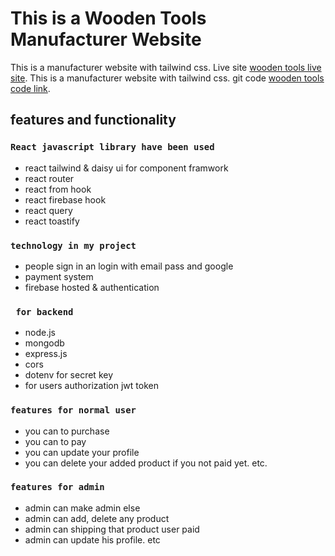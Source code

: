 # This is a Wooden Tools Manufacturer Website

This is a manufacturer website with tailwind css. Live site [wooden tools live site](https://wooden-tools-manufacturer.web.app/).
This is a manufacturer website with tailwind css. git code [wooden tools code link](https://github.com/programming-hero-web-course1/manufacturer-website-client-side-Safiul-Azam).

## features and functionality

### `React javascript library have been used`

* react tailwind & daisy ui for component framwork
* react router
* react from hook 
* react firebase hook 
* react query
* react toastify

### `technology in my project`
* people sign in an login with email pass and google
* payment system 
* firebase hosted & authentication


### ` for backend`
* node.js
* mongodb
* express.js
* cors 
* dotenv for secret key 
* for users authorization jwt token

### `features for normal user`
* you can to purchase 
* you can to pay 
* you can update your profile 
* you can delete your added product if you not paid yet. etc.

### `features for admin`
* admin can make admin else
* admin can add, delete any product 
* admin can shipping that product user paid
* admin can update his profile. etc
